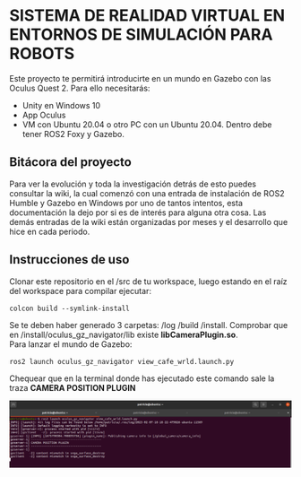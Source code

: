 # SISTEMA DE REALIDAD VIRTUAL EN ENTORNOS DE SIMULACIÓN PARA ROBOTS

Este proyecto te permitirá introducirte en un mundo en Gazebo con las Oculus Quest 2. Para ello necesitarás:  
- Unity en Windows 10
- App Oculus
- VM con Ubuntu 20.04 o otro PC con un Ubuntu 20.04. Dentro debe tener ROS2 Foxy y Gazebo.  

## Bitácora del proyecto  

Para ver la evolución y toda la investigación detrás de esto puedes consultar la wiki, la cual comenzó con una entrada de instalación de ROS2 Humble y Gazebo en Windows por uno de tantos intentos, esta documentación la dejo por si es de interés para alguna otra cosa. Las demás entradas de la wiki están organizadas por meses y el desarrollo que hice en cada periodo.

## Instrucciones de uso

Clonar este repositorio en el /src de tu workspace, luego estando en el raíz del workspace para compilar ejecutar:
~~~
colcon build --symlink-install
~~~
Se te deben haber generado 3 carpetas: /log /build /install. Comprobar que en /install/oculus_gz_navigator/lib existe **libCameraPlugin.so**.  
Para lanzar el mundo de Gazebo:  
~~~
ros2 launch oculus_gz_navigator view_cafe_wrld.launch.py 
~~~

Chequear que en la terminal donde has ejecutado este comando sale la traza **CAMERA POSITION PLUGIN**  

![](https://github.com/patricia241/TFG/blob/main/wiki_images/launch_example.png?raw=true)
